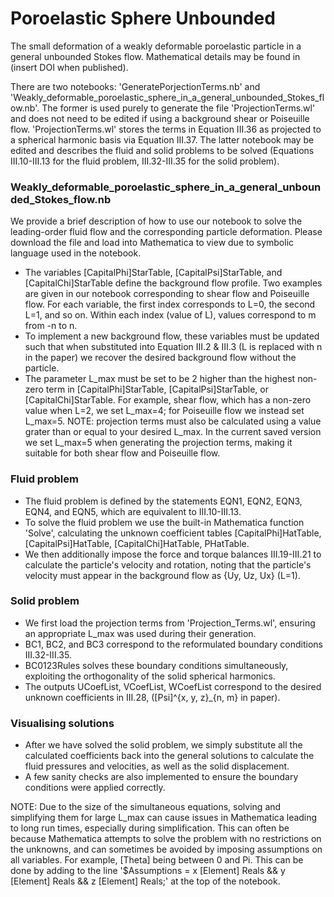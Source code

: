 # Poroelastic Sphere Unbounded
The small deformation of a weakly deformable poroelastic particle in a general unbounded Stokes flow. Mathematical details may be found in (insert DOI when published).

There are two notebooks: 'GeneratePorjectionTerms.nb' and 'Weakly_deformable_poroelastic_sphere_in_a_general_unbounded_Stokes_flow.nb'. The former is used purely to generate the file 'ProjectionTerms.wl' and does not need to be edited if using a background shear or Poiseuille flow. 'ProjectionTerms.wl' stores the terms in Equation III.36 as projected to a spherical harmonic basis via Equation III.37. The latter notebook may be edited and describes the fluid and solid problems to be solved (Equations III.10-III.13 for the fluid problem, III.32-III.35 for the solid problem). 

### Weakly_deformable_poroelastic_sphere_in_a_general_unbounded_Stokes_flow.nb
We provide a brief description of how to use our notebook to solve the leading-order fluid flow and the corresponding particle deformation. Please download the file and load into Mathematica to view due to symbolic language used in the notebook.
 - The variables \[CapitalPhi]StarTable, \[CapitalPsi]StarTable, and \[CapitalChi]StarTable define the background flow profile. Two examples are given in our notebook corresponding to shear flow and Poiseuille flow. For each variable, the first index corresponds to L=0, the second L=1, and so on. Within each index (value of L), values correspond to m from -n to n. 
 - To implement a new background flow, these variables must be updated such that when substituted into Equation III.2 & III.3 (L is replaced with n in the paper) we recover the desired background flow without the particle. 
 - The parameter L_max must be set to be 2 higher than the highest non-zero term in \[CapitalPhi]StarTable, \[CapitalPsi]StarTable, or \[CapitalChi]StarTable. For example, shear flow, which has a non-zero value when L=2, we set L_max=4; for Poiseuille flow we instead set L_max=5. NOTE: projection terms must also be calculated using a value grater than or equal to your desired L_max. In the current saved version we set L_max=5 when generating the projection terms, making it suitable for both shear flow and Poiseuille flow.
   
### Fluid problem
 - The fluid problem is defined by the statements EQN1, EQN2, EQN3, EQN4, and EQN5, which are equivalent to III.10-III.13.
 - To solve the fluid problem we use the built-in Mathematica function 'Solve', calculating the unknown coefficient tables \[CapitalPhi]HatTable, \[CapitalPsi]HatTable, \[CapitalChi]HatTable, PHatTable.
 - We then additionally impose the force and torque balances III.19-III.21 to calculate the particle's velocity and rotation, noting that the particle's velocity must appear in the background flow as {Uy, Uz, Ux} (L=1).
### Solid problem
 - We first load the projection terms from 'Projection_Terms.wl', ensuring an appropriate L_max was used during their generation.
 - BC1, BC2, and BC3 correspond to the reformulated boundary conditions III.32-III.35.
 - BC0123Rules solves these boundary conditions simultaneously, exploiting the orthogonality of the solid spherical harmonics.
 - The outputs UCoefList, VCoefList, WCoefList correspond to the desired unknown coefficients in III.28, (\[Psi]^{x, y, z}_{n, m} in paper).
### Visualising solutions
 - After we have solved the solid problem, we simply substitute all the calculated coefficients back into the general solutions to calculate the fluid pressures and velocities, as well as the solid displacement.
 - A few sanity checks are also implemented to ensure the boundary conditions were applied correctly.

NOTE: Due to the size of the simultaneous equations, solving and simplifying them for large L_max can cause issues in Mathematica leading to long run times, especially during simplification. This can often be because Mathematica attempts to solve the problem with no restrictions on the unknowns, and can sometimes be avoided by imposing assumptions on all variables. For example, \[Theta] being between 0 and Pi. This can be done by adding to the line '$Assumptions = x \[Element] Reals && y \[Element] Reals && z \[Element] Reals;' at the top of the notebook.
